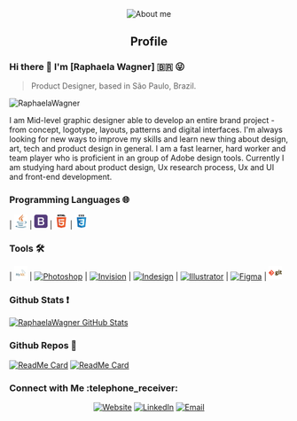 <p align="center">
 <img width="100px" src="https://user-images.githubusercontent.com/49456858/96675759-01914900-1342-11eb-95fc-f9dcef6bd4f0.jpg" align="center" alt="About me" />
 <h2 align="center">Profile</h2>
</p>

### Hi there 👋 I'm [Raphaela Wagner] :brazil: :stuck_out_tongue_winking_eye: 
> Product Designer, based in São Paulo, Brazil.


<img src="https://komarev.com/ghpvc/?username=RaphaelaWagner" alt="RaphaelaWagner" />

<div>
 <p>
I am Mid-level graphic designer able to develop an entire brand project - from concept, logotype, layouts, patterns and digital interfaces. I'm always looking for new ways to improve my skills and learn new thing about design, art, tech and product design in general. I am a fast learner, hard worker and team player who is proficient in an group of Adobe design tools. Currently I am studying hard about product design, Ux research process, Ux and UI and front-end development.

</p>
</div>

### Programming Languages 🌐

| [<img src="https://raw.githubusercontent.com/github/explore/80688e429a7d4ef2fca1e82350fe8e3517d3494d/topics/java/java.png" alt="Java" width="24">](https://java.com/) | [<img src="https://raw.githubusercontent.com/github/explore/80688e429a7d4ef2fca1e82350fe8e3517d3494d/topics/bootstrap/bootstrap.png" alt="Bootstrap" width="24">](https://getbootstrap.com/) |  [<img src="https://raw.githubusercontent.com/github/explore/80688e429a7d4ef2fca1e82350fe8e3517d3494d/topics/html/html.png" alt="html" width="24">](https://jquery.com/) | [<img src="https://raw.githubusercontent.com/github/explore/80688e429a7d4ef2fca1e82350fe8e3517d3494d/topics/css/css.png" alt="jQuery" width="24">](https://jquery.com/)
 
### Tools 🛠️

| [<img src="https://raw.githubusercontent.com/github/explore/80688e429a7d4ef2fca1e82350fe8e3517d3494d/topics/mysql/mysql.png" alt="mysql" width="24">](https://www.mysql.com/) |  [<img src="https://user-images.githubusercontent.com/49456858/96674638-9e9eb280-133f-11eb-97f0-f4055104dc5c.png" alt="Photoshop" width="24">](https://adobe.com/) | [<img src="https://user-images.githubusercontent.com/49456858/96675088-8d09da80-1340-11eb-9cf7-9a64fe6634bc.png" alt="Invision" width="24">](https://invision.com/) |  [<img src="https://user-images.githubusercontent.com/49456858/96674923-2edcf780-1340-11eb-9f1e-e38e54ba250f.png" alt="Indesign" width="24">](https://www.adobe.com) | [<img src="https://user-images.githubusercontent.com/49456858/96674981-4a480280-1340-11eb-9b7a-c51db2eb2fc5.png" alt="Illustrator" width="24">](https://adobe.com/) | [<img src="https://user-images.githubusercontent.com/49456858/96675060-75325680-1340-11eb-8f32-8a9d9fbeae7d.png" alt="Figma" width="24">](https://figma.com/)  |  [<img src="https://raw.githubusercontent.com/github/explore/80688e429a7d4ef2fca1e82350fe8e3517d3494d/topics/git/git.png" alt="Git" width="24">](https://git-scm.com/)

### Github Stats :exclamation:

[![RaphaelaWagner GitHub Stats](https://github-readme-stats.vercel.app/api?username=RaphaelaWagner&show_icons=true&count_private=true)](https://github.com/RaphaelaWagner)

### Github Repos :star2:

[![ReadMe Card](https://github-readme-stats.vercel.app/api/pin/?username=RaphaelaWagner&repo=GerenciamentoDeProdutos&show_owner=true)](https://github.com/RaphaelaWagner/GerenciamentoDeProdutos)
[![ReadMe Card](https://github-readme-stats.vercel.app/api/pin/?username=RaphaelaWagner&repo=LojaDeManga&show_owner=true)](https://github.com/RaphaelaWagner/LojaDeManga)

<h3> Connect with Me :telephone_receiver: </h3>

<p align="center">
<a href="https://www.raphaelawagner.com.br" target="_blank"><img alt="Website" src="https://img.shields.io/badge/Website-www.raphaelawagner.com.br-blue?style=flat&logo=google-chrome"></a>
<a href="https://www.linkedin.com/in/raphaelawagner/" target="_blank"><img alt="LinkedIn" src="https://img.shields.io/badge/LinkedIn-@raphaelawagner-blue?style=flat&logo=linkedin"></a>
<a href="mailto:ellaw@uol.com.br"><img alt="Email" src="https://img.shields.io/badge/Email-ellaw@uol.com.br-blue?style=flat&logo=gmail"></a>
</p>

